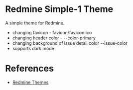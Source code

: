 # Redmine Simple-1 Theme

A simple theme for Redmine.

* changing favicon - favicon/favicon.ico
* changing header color - --color-primary
* changing background of issue detail color --issue-color
* supports dark mode

# References

* [Redmine Themes](https://www.redmine.org/projects/redmine/wiki/Themes)
